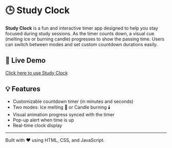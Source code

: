 # 🕒 Study Clock

**Study Clock** is a fun and interactive timer app designed to help you stay focused during study sessions. As the timer counts down, a visual cue (melting ice or burning candle) progresses to show the passing time. Users can switch between modes and set custom countdown durations easily.

## 🔗 Live Demo

[Click here to use Study Clock]([https://strangemortal.github.io/study_clock/](https://study0timer.netlify.app/))

## 💡 Features

- Customizable countdown timer (in minutes and seconds)
- Two modes: Ice melting 🧊 or Candle burning 🕯️
- Visual animation progress synced with the timer
- Pop-up alert when time is up
- Real-time clock display

---

Built with ❤️ using HTML, CSS, and JavaScript.
